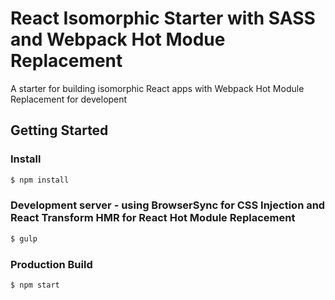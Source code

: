 # React Isomorphic Starter with SASS and Webpack Hot Modue Replacement
A starter for building isomorphic React apps with Webpack Hot Module Replacement for developent

## Getting Started
### Install
```sh
$ npm install
```

### Development server - using BrowserSync for CSS Injection and React Transform HMR for React Hot Module Replacement
```sh
$ gulp
```

### Production Build
```sh
$ npm start
```
